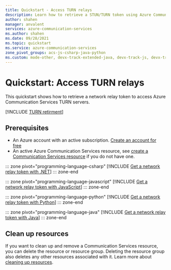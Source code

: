 ```yaml
---
title: Quickstart - Access TURN relays
description: Learn how to retrieve a STUN/TURN token using Azure Communication Services
author: shahen
manager: anvalent
services: azure-communication-services
ms.author: shahen
ms.date: 09/28/2021
ms.topic: quickstart
ms.service: azure-communication-services
zone_pivot_groups: acs-js-csharp-java-python
ms.custom: mode-other, devx-track-extended-java, devx-track-js, devx-track-python
---
```

# Quickstart: Access TURN relays

This quickstart shows how to retrieve a network relay token to access Azure Communication Services TURN servers.

[!INCLUDE [TURN retirment](../includes/turn-retirement.md)]

## Prerequisites

- An Azure account with an active subscription. [Create an account for free](https://azure.microsoft.com/free)
- An active Azure Communication Services resource, see [create a Communication Services resource](./create-communication-resource.md) if you do not have one.

::: zone pivot="programming-language-csharp"
[!INCLUDE [Get a network relay token with .NET](./includes/relay-token-net.md)]
::: zone-end

::: zone pivot="programming-language-javascript"
[!INCLUDE [Get a network relay token with JavaScript](./includes/relay-token-js.md)]
::: zone-end

::: zone pivot="programming-language-python"
[!INCLUDE [Get a network relay token with Python](./includes/relay-token-python.md)]
::: zone-end

::: zone pivot="programming-language-java"
[!INCLUDE [Get a network relay token with Java](./includes/relay-token-java.md)]
::: zone-end

## Clean up resources

If you want to clean up and remove a Communication Services resource, you can delete the resource or resource group. Deleting the resource group also deletes any other resources associated with it. Learn more about [cleaning up resources](./create-communication-resource.md#clean-up-resources).
